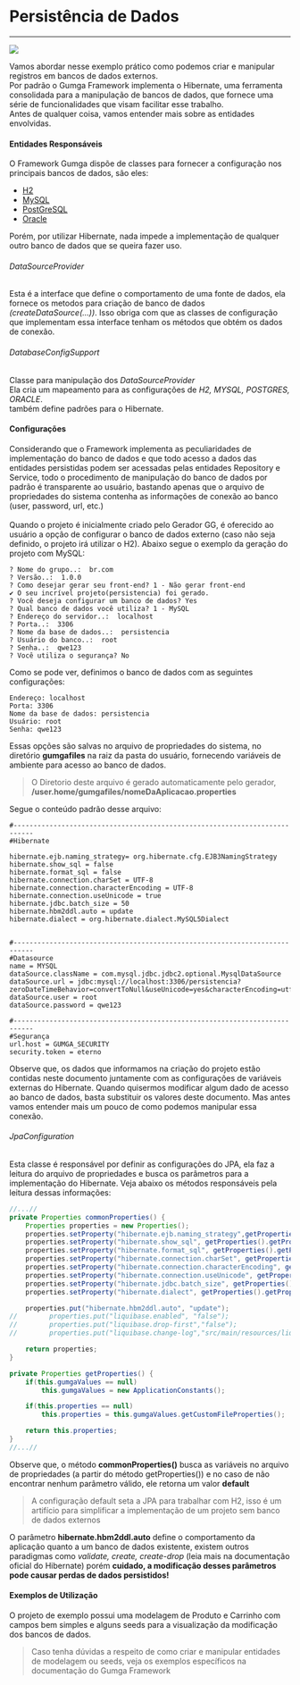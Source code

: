 # Persistência de Dados
---

[![](https://avatars3.githubusercontent.com/u/13262049?s=200&v=4)](https://github.com/GUMGA/frameworkbackend)

Vamos abordar nesse exemplo prático como podemos criar e manipular registros em bancos de dados externos.<br>
Por padrão o Gumga Framework implementa o Hibernate, uma ferramenta consolidada para a manipulação de bancos de dados, que fornece uma série de funcionalidades que visam facilitar esse trabalho.<br>
Antes de qualquer coisa, vamos entender mais sobre as entidades envolvidas.



#### Entidades Responsáveis
O Framework Gumga dispõe de classes para fornecer a configuração nos principais bancos de dados, são eles:

* [H2](http://www.h2database.com/html/main.html)
* [MySQL](https://www.mysql.com/)
* [PostGreSQL](https://www.postgresql.org/)
* [Oracle](https://www.oracle.com/br/database/index.html)

Porém, por utilizar Hibernate, nada impede a implementação de qualquer outro banco de dados que se queira fazer uso.<br>




###### *DataSourceProvider*
Esta é a interface que define o comportamento de uma fonte de dados, ela fornece os metodos para criação de banco de dados *(createDataSource(...))*. Isso obriga com que as classes de configuração que implementam essa interface tenham os métodos que obtém os dados de conexão.

###### *DatabaseConfigSupport*
Classe para manipulação dos *DataSourceProvider*<br>
Ela cria um mapeamento para as configurações de *H2, MYSQL, POSTGRES, ORACLE*.<br>
também define padrões para o Hibernate.

#### Configurações
Considerando que o Framework implementa as peculiaridades de implementação do banco de dados e que todo acesso a dados das entidades persistidas podem ser acessadas pelas entidades Repository e Service, todo o procedimento de manipulação do banco de dados por padrão é transparente ao usuário, bastando apenas que o arquivo de propriedades do sistema contenha as informações de conexão ao banco (user, password, url, etc.)<br>
<br>
Quando o projeto é inicialmente criado pelo Gerador GG, é oferecido ao usuário a opção de configurar o banco de dados externo (caso não seja definido, o projeto irá utilizar o H2). Abaixo segue o exemplo da geração do projeto com MySQL:  

```
? Nome do grupo..:  br.com
? Versão..:  1.0.0
? Como desejar gerar seu front-end? 1 - Não gerar front-end
✔ O seu incrível projeto(persistencia) foi gerado.
? Você deseja configurar um banco de dados? Yes
? Qual banco de dados você utiliza? 1 - MySQL
? Endereço do servidor..:  localhost
? Porta..:  3306
? Nome da base de dados..:  persistencia
? Usuário do banco..:  root
? Senha..:  qwe123
? Você utiliza o segurança? No
```
Como se pode ver, definimos o banco de dados com as seguintes configurações:
```
Endereço: localhost
Porta: 3306
Nome da base de dados: persistencia
Usuário: root
Senha: qwe123
```
Essas opções são salvas no arquivo de propriedades do sistema, no diretório **gumgafiles** na raiz da pasta do usuário, fornecendo variáveis de ambiente para acesso ao banco de dados.
> O Diretorio deste arquivo é gerado automaticamente pelo gerador, **/user.home/gumgafiles/nomeDaAplicacao.properties**

Segue o conteúdo padrão desse arquivo:
```
#---------------------------------------------------------------------------
#Hibernate

hibernate.ejb.naming_strategy= org.hibernate.cfg.EJB3NamingStrategy
hibernate.show_sql = false
hibernate.format_sql = false
hibernate.connection.charSet = UTF-8
hibernate.connection.characterEncoding = UTF-8
hibernate.connection.useUnicode = true
hibernate.jdbc.batch_size = 50
hibernate.hbm2ddl.auto = update
hibernate.dialect = org.hibernate.dialect.MySQL5Dialect


#---------------------------------------------------------------------------
#Datasource
name = MYSQL
dataSource.className = com.mysql.jdbc.jdbc2.optional.MysqlDataSource
dataSource.url = jdbc:mysql://localhost:3306/persistencia?zeroDateTimeBehavior=convertToNull&useUnicode=yes&characterEncoding=utf8&createDatabaseIfNotExist=true
dataSource.user = root
dataSource.password = qwe123

#---------------------------------------------------------------------------
#Segurança
url.host = GUMGA_SECURITY
security.token = eterno
```

Observe que, os dados que informamos na criação do projeto estão contidas neste documento juntamente com as configurações de variáveis externas do Hibernate.
Quando quisermos modificar algum dado de acesso ao banco de dados, basta substituir os valores deste documento. Mas antes vamos entender mais um pouco de como podemos manipular essa conexão.


###### *JpaConfiguration*
Esta classe é responsável por definir as configurações do JPA, ela faz a leitura do arquivo de propriedades e busca os parâmetros para a implementação do Hibernate. Veja abaixo os métodos responsáveis pela leitura dessas informações:
```Java
//...//
private Properties commonProperties() {
    Properties properties = new Properties();
    properties.setProperty("hibernate.ejb.naming_strategy",getProperties().getProperty("hibernate.ejb.naming_strategy", "org.hibernate.cfg.EJB3NamingStrategy"));
    properties.setProperty("hibernate.show_sql", getProperties().getProperty("hibernate.show_sql", "false"));
    properties.setProperty("hibernate.format_sql", getProperties().getProperty("hibernate.format_sql", "false"));
    properties.setProperty("hibernate.connection.charSet", getProperties().getProperty("hibernate.connection.charSet", "UTF-8"));
    properties.setProperty("hibernate.connection.characterEncoding", getProperties().getProperty("hibernate.connection.characterEncoding", "UTF-8"));
    properties.setProperty("hibernate.connection.useUnicode", getProperties().getProperty("hibernate.connection.useUnicode", "true"));
    properties.setProperty("hibernate.jdbc.batch_size", getProperties().getProperty("hibernate.jdbc.batch_size", "50"));
    properties.setProperty("hibernate.dialect", getProperties().getProperty("hibernate.dialect", "org.hibernate.dialect.H2Dialect"));

    properties.put("hibernate.hbm2ddl.auto", "update");
//        properties.put("liquibase.enabled", "false");
//        properties.put("liquibase.drop-first","false");
//        properties.put("liquibase.change-log","src/main/resources/liquibase/changelog-master.xml");

    return properties;
}

private Properties getProperties() {
    if(this.gumgaValues == null)
        this.gumgaValues = new ApplicationConstants();

    if(this.properties == null)
        this.properties = this.gumgaValues.getCustomFileProperties();

    return this.properties;
}
//...//
```
Observe que, o método **commonProperties()** busca as variáveis no arquivo de propriedades (a partir do método getProperties()) e no caso de não encontrar nenhum parâmetro válido, ele retorna um valor **default**
> A configuração default seta a JPA para trabalhar com H2, isso é um artifício para simplificar a implementação de um projeto sem banco de dados externos

 O parâmetro **hibernate.hbm2ddl.auto** define o comportamento da aplicação quanto a um banco de dados existente, existem outros paradigmas como *validate, create, create-drop* (leia mais na documentação oficial do Hibernate)  porém **cuidado, a modificação desses parâmetros pode causar perdas de dados persistidos!**

 #### Exemplos de Utilização

 O projeto de exemplo possui uma modelagem de Produto e Carrinho com campos bem simples e alguns seeds para a visualização da modificação dos bancos de dados.
 > Caso tenha dúvidas a respeito de como criar e manipular entidades de modelagem ou seeds, veja os exemplos específicos na documentação do Gumga Framework
